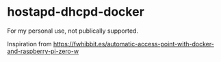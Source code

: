 # hostapd-dhcpd-docker

For my personal use, not publically supported.

Inspiration from https://fwhibbit.es/automatic-access-point-with-docker-and-raspberry-pi-zero-w
